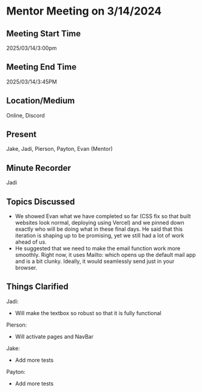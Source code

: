 # Mentor Meeting on 3/14/2024

## Meeting Start Time

2025/03/14/3:00pm

## Meeting End Time

2025/03/14/3:45PM

## Location/Medium

Online, Discord

## Present

Jake, Jadi, Pierson, Payton, Evan (Mentor)

## Minute Recorder

Jadi

## Topics Discussed

- We showed Evan what we have completed so far (CSS fix so that built websites look normal, deploying using Vercel) and we pinned down exactly who will be doing what in these final days. He said that this iteration is shaping up to be promising, yet we still had a lot of work ahead of us.
- He suggested that we need to make the email function work more smoothly. Right now, it uses Mailto: which opens up the default mail app and is a bit clunky. Ideally, it would seamlessly send just in your browser.


## Things Clarified

Jadi:
- Will make the textbox so robust so that it is fully functional

Pierson:
- Will activate pages and NavBar

Jake:
- Add more tests

Payton:
- Add more tests
